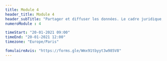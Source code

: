 ```yaml
---
title: Module 4
header_title: Module 4
header_subTitle: "Partager et diffuser les données. Le cadre juridique, les entrepôts et les licences sur les données"
numeroModule : 4

timeStart: "20-01-2021 09:00"
timeEnd: "20-01-2021 12:00"
timezone: "Europe/Paris"

fomulaireAvis: "https://forms.gle/Wmx91tbyyt3w985V8"
---
```


